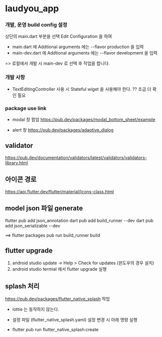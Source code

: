 # laudyou_app

### 개발, 운영 build config 설정
상단의 main.dart 부분을 선택 Edit Configuration 을 하여
 - main.dart 에   Addtional arguments 에는 --flavor production 을 입력
 - main-dev.dart 에 Addtional arguments 에는 --flavor development 을 입력

=> 로컬에서 개발 시 main-dev 로 선택 후 작업을 합니다.
   

### 개발 사항 
 - TextEditingController 사용 시 Stateful wiget 을 사용해야 한다. ?? 조금 더 확인 필요



### package use link
 - modal 창 팝업
https://pub.dev/packages/modal_bottom_sheet/example

- alert 창
https://pub.dev/packages/adaptive_dialog

## validator
https://pub.dev/documentation/validators/latest/validators/validators-library.html

## 아이콘 경로 
https://api.flutter.dev/flutter/material/Icons-class.html


## model json 파일 generate
flutter pub add json_annotation
dart pub add build_runner --dev
dart pub add json_serializable --dev

==> flutter packages pub run build_runner build


## flutter upgrade 
1. android studio update -> Help > Check for updates (윈도우의 경우 설치)
2. android studio termial 에서 flutter upgrade 실행


## splash 처리
https://pub.dev/packages/flutter_native_splash 작업 
 - lottie 는 동작하지 않는다.
   
 - 설정 파일 (flutter_native_splash.yaml)
   설정 변경 시 아래 명령 실행
 - flutter pub run flutter_native_splash:create



